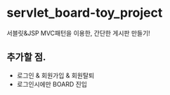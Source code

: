 # servlet_board-toy_project
서블릿&JSP MVC패턴을 이용한, 간단한 게시판 만들기!

## 추가할 점.
- 로그인 & 회원가입 & 회원탈퇴
- 로그인시에만 BOARD 진입 
